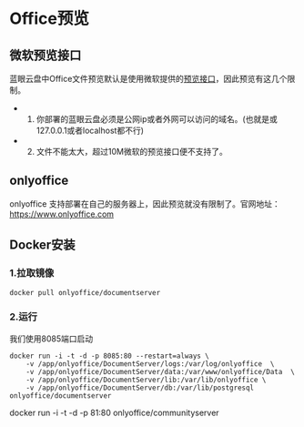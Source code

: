 # Office预览


## 微软预览接口
蓝眼云盘中Office文件预览默认是使用微软提供的[预览接口](https://view.officeapps.live.com/op/embed.aspx)，因此预览有这几个限制。
- 1. 你部署的蓝眼云盘必须是公网ip或者外网可以访问的域名。(也就是或127.0.0.1或者localhost都不行)  
- 2. 文件不能太大，超过10M微软的预览接口便不支持了。



## onlyoffice

onlyoffice 支持部署在自己的服务器上，因此预览就没有限制了。官网地址：https://www.onlyoffice.com


## Docker安装

### 1.拉取镜像

```shell
docker pull onlyoffice/documentserver
```

### 2.运行
我们使用8085端口启动
```shell
docker run -i -t -d -p 8085:80 --restart=always \
    -v /app/onlyoffice/DocumentServer/logs:/var/log/onlyoffice  \
    -v /app/onlyoffice/DocumentServer/data:/var/www/onlyoffice/Data  \
    -v /app/onlyoffice/DocumentServer/lib:/var/lib/onlyoffice \
    -v /app/onlyoffice/DocumentServer/db:/var/lib/postgresql  onlyoffice/documentserver
```


docker run -i -t -d -p 81:80 onlyoffice/communityserver




